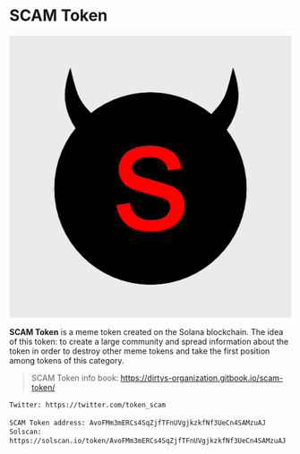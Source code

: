 # SCAM Token
![SCAM Token](https://raw.githubusercontent.com/dirtyscammer/scam-token-assets/main/icon.png)

**SCAM Token** is a meme token created on the Solana blockchain. The idea of this token: to create a large community and spread information about the token  in order to destroy other meme tokens and take the first position among tokens of this category.

> SCAM Token info book: https://dirtys-organization.gitbook.io/scam-token/

```
Twitter: https://twitter.com/token_scam

SCAM Token address: AvoFMm3mERCs4SqZjfTFnUVgjkzkfNf3UeCn4SAMzuAJ
Solscan: https://solscan.io/token/AvoFMm3mERCs4SqZjfTFnUVgjkzkfNf3UeCn4SAMzuAJ
```
